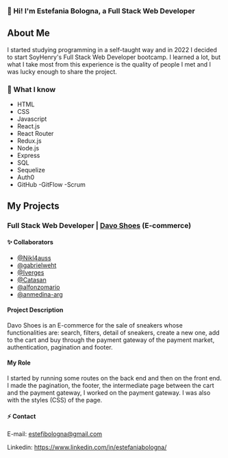 ### 👋 Hi! I'm Estefania Bologna, a Full Stack Web Developer

## About Me

I started studying programming in a self-taught way and in 2022 I decided to start SoyHenry's Full Stack Web Developer bootcamp. I learned a lot, but what I take most from this experience is the quality of people I met and I was lucky enough to share the project.

### 🔭 What I know
- HTML
- CSS
- Javascript
- React.js
- React Router
- Redux.js
- Node.js
- Express
- SQL
- Sequelize
- Auth0
- GitHub
-GitFlow
-Scrum


## My Projects

### Full Stack Web Developer | [Davo Shoes](https://henry-final-project.vercel.app) (E-commerce)
#### ✨ Collaborators
- [@Nikl4auss](https://github.com/Nikl4auss)
- [@gabrielweht](https://github.com/gabrielweht) 
- [@Iverges](https://github.com/lrverges) 
- [@Catasan](https://github.com/Catasan) 
- [@alfonzomario](https://github.com/alfonzomario)
- [@anmedina-arg](https://github.com/anmedina-arg)

#### Project Description
Davo Shoes is an E-commerce for the sale of sneakers whose functionalities are: search, filters, detail of sneakers, create a new one, add to the cart and buy through the payment gateway of the payment market, authentication, pagination and footer.

#### My Role
I started by running some routes on the back end and then on the front end. I made the pagination, the footer, the intermediate page between the cart and the payment gateway, I worked on the payment gateway. I was also with the styles (CSS) of the page.


#### ⚡ Contact
E-mail: estefibologna@gmail.com

Linkedin: https://www.linkedin.com/in/estefaniabologna/

<!--
**Estefi24/Estefi24** is a ✨ _special_ ✨ repository because its `README.md` (this file) appears on your GitHub profile.

Here are some ideas to get you started:

- 🔭 I’m currently working on ...
- 🌱 I’m currently learning ...
- 👯 I’m looking to collaborate on ...
- 🤔 I’m looking for help with ...
- 💬 Ask me about ...
- 📫 How to reach me: ...
- 😄 Pronouns: ...
- ⚡ Fun fact: ...
-->
